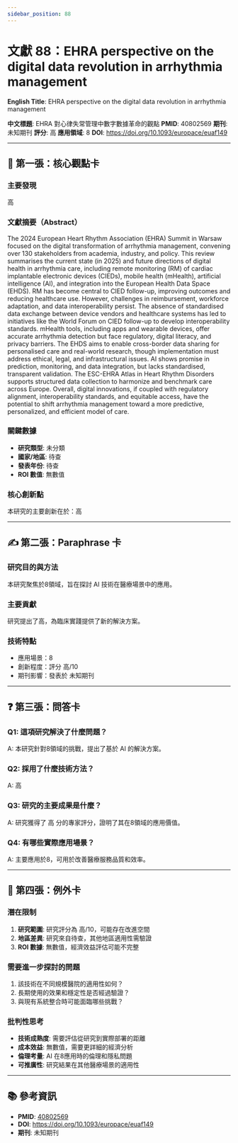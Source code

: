 ```yaml
---
sidebar_position: 88
---
```


# 文獻 88：EHRA perspective on the digital data revolution in arrhythmia management

**English Title**: EHRA perspective on the digital data revolution in arrhythmia management

**中文標題**: EHRA 對心律失常管理中數字數據革命的觀點
**PMID**: 40802569
**期刊**: 未知期刊
**評分**: 高
**應用領域**: 8
**DOI**: https://doi.org/10.1093/europace/euaf149

---

## 📌 第一張：核心觀點卡

### 主要發現
高

### 文獻摘要（Abstract）
The 2024 European Heart Rhythm Association (EHRA) Summit in Warsaw focused on the digital transformation of arrhythmia management, convening over 130 stakeholders from academia, industry, and policy. This review summarises the current state (in 2025) and future directions of digital health in arrhythmia care, including remote monitoring (RM) of cardiac implantable electronic devices (CIEDs), mobile health (mHealth), artificial intelligence (AI), and integration into the European Health Data Space (EHDS). RM has become central to CIED follow-up, improving outcomes and reducing healthcare use. However, challenges in reimbursement, workforce adaptation, and data interoperability persist. The absence of standardised data exchange between device vendors and healthcare systems has led to initiatives like the World Forum on CIED follow-up to develop interoperability standards. mHealth tools, including apps and wearable devices, offer accurate arrhythmia detection but face regulatory, digital literacy, and privacy barriers. The EHDS aims to enable cross-border data sharing for personalised care and real-world research, though implementation must address ethical, legal, and infrastructural issues. AI shows promise in prediction, monitoring, and data integration, but lacks standardised, transparent validation. The ESC-EHRA Atlas in Heart Rhythm Disorders supports structured data collection to harmonize and benchmark care across Europe. Overall, digital innovations, if coupled with regulatory alignment, interoperability standards, and equitable access, have the potential to shift arrhythmia management toward a more predictive, personalized, and efficient model of care.

### 關鍵數據
- **研究類型**: 未分類
- **國家/地區**: 待查
- **發表年份**: 待查
- **ROI 數值**: 無數值

### 核心創新點
本研究的主要創新在於：高

---

## ✍️ 第二張：Paraphrase 卡

### 研究目的與方法
本研究聚焦於8領域，旨在探討 AI 技術在醫療場景中的應用。

### 主要貢獻
研究提出了高，為臨床實踐提供了新的解決方案。

### 技術特點
- 應用場景：8
- 創新程度：評分 高/10
- 期刊影響：發表於 未知期刊

---

## ❓ 第三張：問答卡

### Q1: 這項研究解決了什麼問題？
A: 本研究針對8領域的挑戰，提出了基於 AI 的解決方案。

### Q2: 採用了什麼技術方法？
A: 高

### Q3: 研究的主要成果是什麼？
A: 研究獲得了 高 分的專家評分，證明了其在8領域的應用價值。

### Q4: 有哪些實際應用場景？
A: 主要應用於8，可用於改善醫療服務品質和效率。

---

## 🤔 第四張：例外卡

### 潛在限制
1. **研究範圍**: 研究評分為 高/10，可能存在改進空間
2. **地區差異**: 研究來自待查，其他地區適用性需驗證
3. **ROI 數據**: 無數值，經濟效益評估可能不完整

### 需要進一步探討的問題
1. 該技術在不同規模醫院的適用性如何？
2. 長期使用的效果和穩定性是否經過驗證？
3. 與現有系統整合時可能面臨哪些挑戰？

### 批判性思考
- **技術成熟度**: 需要評估從研究到實際部署的距離
- **成本效益**: 無數值，需要更詳細的經濟分析
- **倫理考量**: AI 在8應用時的倫理和隱私問題
- **可推廣性**: 研究結果在其他醫療場景的適用性

---

## 📚 參考資訊
- **PMID**: [40802569](https://pubmed.ncbi.nlm.nih.gov/40802569/)
- **DOI**: https://doi.org/10.1093/europace/euaf149
- **期刊**: 未知期刊
